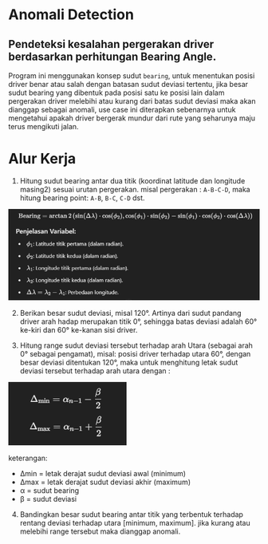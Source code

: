 # Anomali Detection
## Pendeteksi kesalahan pergerakan driver berdasarkan perhitungan Bearing Angle.

Program ini menggunakan konsep sudut `bearing`, untuk menentukan posisi driver benar atau salah dengan batasan sudut deviasi tertentu, jika besar sudut bearing yang dibentuk pada posisi satu ke posisi lain dalam pergerakan driver melebihi atau kurang dari batas sudut deviasi maka akan dianggap sebagai anomali, use case ini diterapkan sebenarnya untuk mengetahui apakah driver bergerak mundur dari rute yang seharunya maju terus mengikuti jalan.

# Alur Kerja

1. Hitung sudut bearing antar dua titik (koordinat latitude dan longitude masing2) sesuai urutan pergerakan.
misal pergerakan : `A-B-C-D`, maka hitung bearing point: `A-B`, `B-C`, `C-D` dst.

![alt text](image-1.png)

2. Berikan besar sudut deviasi, misal 120°. Artinya dari sudut pandang driver arah hadap merupakan titik 0°, sehingga batas deviasi adalah 60° ke-kiri dan 60° ke-kanan sisi driver.

3. Hitung range sudut deviasi tersebut terhadap arah Utara (sebagai arah 0° sebagai pengamat), misal: posisi driver terhadap utara 60°, dengan besar deviasi ditentukan 120°, maka untuk menghitung letak sudut deviasi tersebut terhadap arah utara dengan :


![alt text](image.png)

keterangan:

- Δmin = letak derajat sudut deviasi awal (minimum)
- Δmax = letak derajat sudut deviasi akhir (maximum)
- α = sudut bearing
- β = sudut deviasi 


4. Bandingkan besar sudut bearing antar titik yang terbentuk terhadap rentang deviasi terhadap utara [minimum, maximum]. jika kurang atau melebihi range tersebut maka dianggap anomali. 